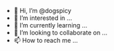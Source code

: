 - 👋 Hi, I’m @dogspicy
- 👀 I’m interested in ...
- 🌱 I’m currently learning ...
- 💞️ I’m looking to collaborate on ...
- 📫 How to reach me ...

<!---
dogspicy/dogspicy is a ✨ special ✨ repository because its `README.md` (this file) appears on your GitHub profile.
You can click the Preview link to take a look at your changes.
--->
